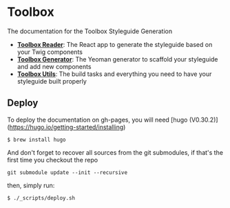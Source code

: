 # Toolbox

The documentation for the Toolbox Styleguide Generation

- **[Toolbox Reader](https://github.com/frontend/toolbox-reader)**: The React app to generate the styleguide based on your Twig components
- **[Toolbox Generator](https://github.com/frontend/generator-toolbox)**: The Yeoman generator to scaffold your styleguide and add new components
- **[Toolbox Utils](https://github.com/frontend/generator-utils)**: The build tasks and everything you need to have your styleguide built properly

## Deploy

To deploy the documentation on gh-pages, you will need [hugo (V0.30.2)] (https://hugo.io/getting-started/installing)

```shell
$ brew install hugo
```

And don't forget to recover all sources from the git submodules, if that's the first time you checkout the repo
```shell
git submodule update --init --recursive
```

then, simply run:

```shell
$ ./_scripts/deploy.sh
```
